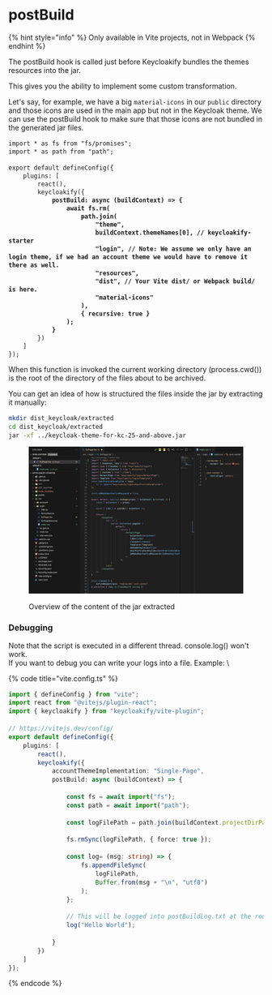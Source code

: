 # postBuild

{% hint style="info" %}
Only available in Vite projects, not in Webpack
{% endhint %}

The postBuild hook is called just before Keycloakify bundles the themes resources into the jar.

This gives you the ability to implement some custom transformation.

Let's say, for example, we have a big `material-icons` in our `public` directory and those icons are used in the main app but not in the Keycloak theme. We can use the postBuild hook to make sure that those icons are not bundled in the generated jar files.

<pre class="language-typescript" data-title="vite.config.ts"><code class="lang-typescript">import * as fs from "fs/promises";
import * as path from "path";

export default defineConfig({
    plugins: [
        react(),
        keycloakify({
<strong>            postBuild: async (buildContext) => {
</strong><strong>                await fs.rm(
</strong><strong>                    path.join(
</strong><strong>                        "theme",
</strong><strong>                        buildContext.themeNames[0], // keycloakify-starter
</strong><strong>                        "login", // Note: We assume we only have an login theme, if we had an account theme we would have to remove it there as well.
</strong><strong>                        "resources",
</strong><strong>                        "dist", // Your Vite dist/ or Webpack build/ is here.
</strong><strong>                        "material-icons"
</strong><strong>                    ),
</strong><strong>                    { recursive: true }
</strong><strong>                );
</strong><strong>            }
</strong>        })
    ]
});
</code></pre>

When this function is invoked the current working directory (process.cwd()) is the root of the directory of the files about to be archived.

You can get an idea of how is structured the files inside the jar by extracting it manually:

```bash
mkdir dist_keycloak/extracted
cd dist_keycloak/extracted
jar -xf ../keycloak-theme-for-kc-25-and-above.jar
```

<figure><img src="../../.gitbook/assets/image (64).png" alt=""><figcaption><p>Overview of the content of the jar extracted</p></figcaption></figure>

### Debugging

Note that the script is executed in a different thread. console.log() won't work.  \
If you want to debug you can write your logs into a file. Example:  \


{% code title="vite.config.ts" %}
```typescript
import { defineConfig } from "vite";
import react from "@vitejs/plugin-react";
import { keycloakify } from "keycloakify/vite-plugin";

// https://vitejs.dev/config/
export default defineConfig({
    plugins: [
        react(),
        keycloakify({
            accountThemeImplementation: "Single-Page",
            postBuild: async (buildContext) => {

                const fs = await import("fs");
                const path = await import("path");

                const logFilePath = path.join(buildContext.projectDirPath, "postBuildLog.txt");

                fs.rmSync(logFilePath, { force: true });

                const log= (msg: string) => {
                    fs.appendFileSync(
                        logFilePath,
                        Buffer.from(msg + "\n", "utf8")
                    );
                };

                // This will be logged into postBuildLog.txt at the root of your project.
                log("Hello World");

            }
        })
    ]
});

```
{% endcode %}
